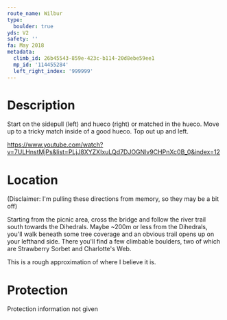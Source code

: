 ```yaml
---
route_name: Wilbur
type:
  boulder: true
yds: V2
safety: ''
fa: May 2018
metadata:
  climb_id: 26b45543-859e-423c-b114-20d8ebe59ee1
  mp_id: '114455284'
  left_right_index: '999999'
---
```

# Description
Start on the sidepull (left) and hueco (right) or matched in the hueco. Move up to a tricky match inside of a good hueco. Top out up and left.

https://www.youtube.com/watch?v=7ULHnstMjPs&list=PLjJ8XYZXIxuLQd7DJOGNlv9CHPnXc0B_0&index=12

# Location
(Disclaimer: I'm pulling these directions from memory, so they may be a bit off)

Starting from the picnic area, cross the bridge and follow the river trail south towards the Dihedrals. Maybe ~200m or less from the Dihedrals, you'll walk beneath some tree coverage and an obvious trail opens up on your lefthand side. There you'll find a few climbable boulders, two of which are Strawberry Sorbet and Charlotte's Web.

This is a rough approximation of where I believe it is.

# Protection
Protection information not given
